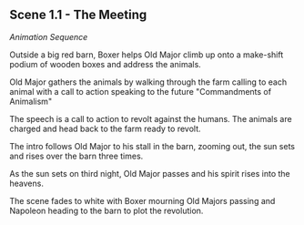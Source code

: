 
## Scene 1.1 - The Meeting

*Animation Sequence*

Outside a big red barn, Boxer helps Old Major climb up onto a make-shift podium of wooden boxes and address the animals.

Old Major gathers the animals by walking through the farm calling to each animal with a call to action speaking to the future "Commandments of Animalism"

The speech is a call to action to revolt against the humans.  The animals are charged and head back to the farm ready to revolt.

The intro follows Old Major to his stall in the barn, zooming out, the sun sets and rises over the barn three times.

As the sun sets on third night, Old Major passes and his spirit rises into the heavens.

The scene fades to white with Boxer mourning Old Majors passing and Napoleon heading to the barn to plot the revolution.
<!--stackedit_data:
eyJoaXN0b3J5IjpbMTMzODQ1MDE4LDczMDk5ODExNl19
-->